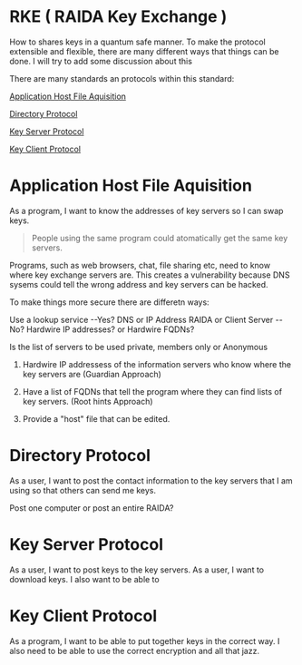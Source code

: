 # RKE ( RAIDA Key Exchange )
How to shares keys in a quantum safe manner. To make the protocol extensible and flexible, there are many different ways that things can be done. 
I will try to add some discussion about this 

There are many standards an protocols within this standard:

[Application Host File Aquisition](README.md#application_host_file_aquisition)

[Directory Protocol](README.md#directory_protocol)

[Key Server Protocol](README.md#key_server_protocol)

[Key Client Protocol](README.md#key_client_protocol)


# Application Host File Aquisition
As a program, I want to know the addresses of key servers so I can swap keys. 

>People using the same program could atomatically get the same key servers.

> 

Programs, such as web browsers, chat, file sharing etc, need to know where key exchange servers are. This creates a vulnerability because
DNS sysems could tell the wrong address and key servers can be hacked. 

To make things more secure there are differetn ways: 

Use a lookup service
  --Yes? 
        DNS or IP Address
        RAIDA or Client Server
  --No?
      Hardwire IP addresses?
      or Hardwire FQDNs?
      
Is the list of servers to be used private, members only or Anonymous 

1. Hardwire IP addressess of the information servers who know where the key servers are (Guardian Approach)

2. Have a list of FQDNs that tell the program where they can find lists of key servers. (Root hints Approach)

3. Provide a "host" file that can be edited. 

# Directory Protocol
As a user, I want to post the contact information to the key servers that I am using so that others can send me keys.

Post one computer or post an entire RAIDA?

# Key Server Protocol
As a user, I want to post keys to the key servers. As a user, I want to download keys. I also want to be able to 


# Key Client Protocol
As a program, I want to be able to put together keys in the correct way. I also need to be able to use the correct encryption and all that jazz. 
